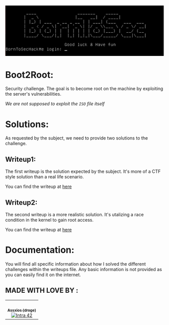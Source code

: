 ![boo2root](./imgs/boot2root.png)

# Boot2Root:
Security challenge. The goal is to become root on the machine by exploiting the server's vulnerabilities.

*We are not supposed to exploit the `ISO` file itself*

# Solutions:
As requested by the subject, we need to provide two solutions to the challenge.

## Writeup1:
The first writeup is the solution expected by the subject. It's more of a CTF style solution than a real life scenario.

You can find the writeup at [here](./writeup1.md)

## Writeup2:
The second writeup is a more realistic solution. It's utalizing a race condition in the kernel to gain root access.

You can find the writeup at [here](./writeup2.md)

# Documentation:
You will find all specific information about how I solved the different challenges within the writeups file. Any basic information is not provided as you can easily find it on the internet.

## MADE WITH LOVE BY :

<!-- ALL-CONTRIBUTORS-LIST:START - Do not remove or modify this section -->
<!-- prettier-ignore-start -->
<!-- markdownlint-disable -->
<table>
  <tr>
    <td align="center"><a href="https://github.com/assxios/"><img src="https://avatars.githubusercontent.com/u/53396610?v=4" width="100px;" alt=""/><br /><sub><b>Assxios (droge)</b></sub></a><br /><a href="https://profile.intra.42.fr/users/droge" title="Intra 42"><img src="https://img.shields.io/badge/Paris-FFFFFF?style=plastic&logo=42&logoColor=000000" alt="Intra 42"/></a></td>
  </tr>
</table>
<!-- markdownlint-restore -->
<!-- prettier-ignore-end -->
<!-- ALL-CONTRIBUTORS-LIST:END -->
